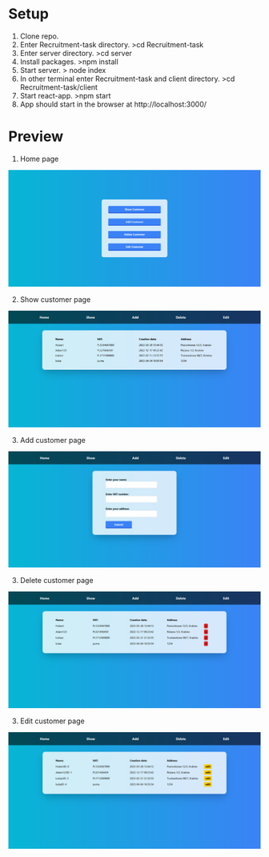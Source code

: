 # Setup<br>
1. Clone repo.
2. Enter Recruitment-task directory. >cd Recruitment-task
3. Enter server directory. >cd server
4. Install packages. >npm install
5. Start server. > node index
6. In other terminal enter Recruitment-task and client directory. >cd Recruitment-task/client
7. Start react-app. >npm start
8. App should start in the browser at http://localhost:3000/

# Preview<br>
1. Home page

![image desc](./img/home.PNG)

2. Show customer page

![image desc](./img/show.PNG)

3. Add customer page

![image desc](./img/add.PNG)

3. Delete customer page

![image desc](./img/delete.PNG)

3. Edit customer page

![image desc](./img/edit.PNG)

